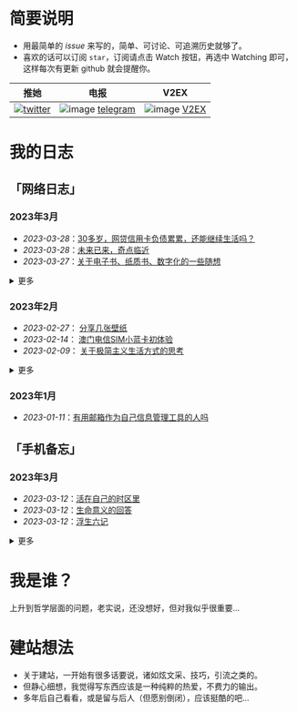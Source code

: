 # 简要说明 
- 用最简单的 _issue_ 来写的，简单、可讨论、可追溯历史就够了。
- 喜欢的话可以订阅 `star`，订阅请点击 Watch 按钮，再选中 Watching 即可，这样每次有更新 github 就会提醒你。

| 推她 | 电报 | V2EX |
|--------|--------|--------|
| [![twitter](https://img.shields.io/badge/twitter-1DA1F2?style=for-the-badge&logo=twitter&logoColor=white)](https://twitter.com/rotkaka13)  | ![image](https://user-images.githubusercontent.com/122953296/222032635-f5da0177-7ba3-4c05-acbc-3c92797c7524.png) [telegram](https://t.me/quweixiaoji) | ![image](https://user-images.githubusercontent.com/122953296/222033991-5d535bfd-859d-4628-ba32-94b4ed9b4028.png) [V2EX](https://www.v2ex.com/member/freepoint) | 

# 我的日志
## 「网络日志」
### 2023年3月
* _2023-03-28_：[30多岁，网贷信用卡负债累累，还能继续生活吗？](https://github.com/freepoint-jsj/freepoint.GitHub.io/blob/main/30%E5%A4%9A%E5%B2%81%EF%BC%8C%E7%BD%91%E8%B4%B7%E4%BF%A1%E7%94%A8%E5%8D%A1%E8%B4%9F%E5%80%BA%E7%B4%AF%E7%B4%AF%EF%BC%8C%E8%BF%98%E8%83%BD%E7%BB%A7%E7%BB%AD%E7%94%9F%E6%B4%BB%E5%90%97%EF%BC%9F.md)
* _2023-03-28_：[未来已来，奇点临近](https://github.com/freepoint-jsj/freepoint.GitHub.io/blob/main/%E6%9C%AA%E6%9D%A5%E5%B7%B2%E6%9D%A5%EF%BC%8C%E5%A5%87%E7%82%B9%E4%B8%B4%E8%BF%91%E3%80%82.md)
* _2023-03-27_：[关于电子书、纸质书、数字化的一些随想](https://github.com/freepoint-jsj/freepoint.GitHub.io/issues/30#issue-1636948919)
<details><summary>更多</summary>
<p>

* _2023-03-23_：[阿尔贝·加缪1957年获颁诺贝尔文学奖时的原声演讲](https://telegra.ph/Camus-Nobel-Prize-acceptance-speech-03-22)

* _2023-03-20_：[2030年后人类将逐渐永生](https://github.com/freepoint-jsj/freepoint.GitHub.io/blob/main/%E5%BA%93%E5%85%B9%E9%9F%A6%E5%B0%94%EF%BC%9A2030%E5%B9%B4%E5%90%8E%E4%BA%BA%E7%B1%BB%E5%B0%86%E9%80%90%E6%B8%90%E6%B0%B8%E7%94%9F%20.md)

* _2023-03-01_： [柳智宇出家还俗的思考](https://github.com/freepoint-jsj/freepoint.GitHub.io/issues/11#issue-1604395962)

* _2023-03-01_： [孤独的梵高，梵高的孤独](https://github.com/freepoint-jsj/freepoint.GitHub.io/issues/10#issue-1604392458)

* _2023-03-01_： [世界是自己的，与他人无关](https://github.com/freepoint-jsj/freepoint.GitHub.io/issues/9#issue-1604385717)

</p>
</details> 

### 2023年2月
* _2023-02-27_： [分享几张壁纸](https://github.com/freepoint-jsj/freepoint.GitHub.io/blob/134d8457220af8a683609ab7384b0c0764376ef6/%E5%88%86%E4%BA%AB%E5%87%A0%E5%BC%A0%E5%A3%81%E7%BA%B8.md)
* _2023-02-14_： [澳门电信SIM小蓝卡初体验](https://github.com/freepoint-jsj/freepoint.GitHub.io/issues/7#issue-1583917910)
* _2023-02-09_： [关于极简主义生活方式的思考](https://github.com/freepoint-jsj/freepoint.GitHub.io/issues/5#issue-1577294481)
<details><summary>更多</summary>
<p>

* _2023-02-08_： [我为什么在Github issue 写博客](https://github.com/freepoint-jsj/freepoint.GitHub.io/issues/4#issue-1575885261)

* _2023-02-06_： [谈谈最近用过的翻译软件](https://github.com/freepoint-jsj/freepoint.GitHub.io/issues/1#issue-1571858794)   

* _2023-02-06_： [有趣的时间、空间定义](https://github.com/freepoint-jsj/freepoint.GitHub.io/issues/2#issue-1571862184)

* _2023-02-18_： [读《柔软说话》的一些想法](https://github.com/freepoint-jsj/freepoint.GitHub.io/issues/8#issue-1590360853)

* _2023-02-08_： [碳中和赛道整理](https://github.com/freepoint-jsj/freepoint.GitHub.io/blob/e2eafda802568f948f743ec913c056551e0b9db6/2022-10-14%20_%20%E7%A2%B3%E4%B8%AD%E5%92%8C%E8%B5%9B%E9%81%93%E6%95%B4%E7%90%86.md)

</p>
</details> 


### 2023年1月
* _2023-01-11_：[有用邮箱作为自己信息管理工具的人吗](https://www.v2ex.com/t/909245#reply13)

## 「手机备忘」
### 2023年3月
* _2023-03-12_：[活在自己的时区里](https://github.com/freepoint-jsj/freepoint.GitHub.io/issues/21#issue-1620039892)
* _2023-03-12_：[生命意义的回答](https://github.com/freepoint-jsj/freepoint.GitHub.io/issues/22#issue-1620041019)
* _2023-03-12_：[浮生六记](https://github.com/freepoint-jsj/freepoint.GitHub.io/issues/23#issue-1620041359)
<details><summary>更多</summary>
<p>

* _2023-03-12_：[人生如逆旅，我亦是行人](https://github.com/freepoint-jsj/freepoint.GitHub.io/issues/24#issue-1620042837)

* _2023-03-12_：[凡人修仙，似水流年](https://github.com/freepoint-jsj/freepoint.GitHub.io/issues/25#issue-1620043568)

* _2023-03-12_：[这才是朋友圈](https://github.com/freepoint-jsj/freepoint.GitHub.io/issues/26#issue-1620044230)

* _2023-03-12_：[春有百花秋有月 ](https://github.com/freepoint-jsj/freepoint.GitHub.io/issues/27#issue-1620044749)

* _2023-03-12_：[罗素的思考](https://github.com/freepoint-jsj/freepoint.GitHub.io/issues/28#issue-1620045142)

* _2023-03-12_：[生活中素雅精致的物件](https://github.com/freepoint-jsj/freepoint.GitHub.io/issues/29#issue-1620045657)

</p>
</details> 


# 我是谁？
上升到哲学层面的问题，老实说，还没想好，但对我似乎很重要...

# 建站想法
- 关于建站，一开始有很多话要说，诸如炫文采、技巧，引流之类的。
- 但静心细想，我觉得写东西应该是一种纯粹的热爱，不费力的输出。
- 多年后自己看看，或是留与后人（但愿别倒闭），应该挺酷的吧...
